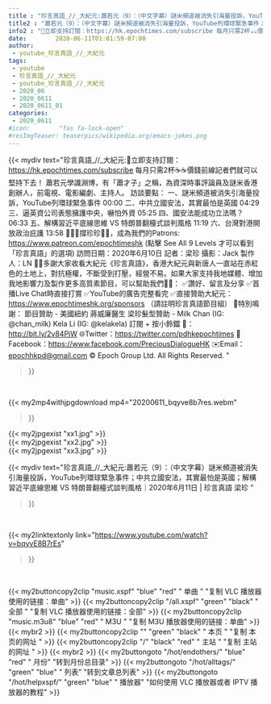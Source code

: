 ```yaml
---
title : "珍言真語_//_大紀元:蕭若元（9）：（中文字幕）謎米頻道被消失引海量投訴，YouTube列環球緊急事件；中共立國安法，其實最怕是英國；解構習近平底線思維 VS 特朗普翻檯式談判風格｜2020年6月11日 | 珍言真語 梁珍 "
title2 : "蕭若元（9）：（中文字幕）謎米頻道被消失引海量投訴，YouTube列環球緊急事件；中共立國安法，其實最怕是英國；解構習近平底線思維 VS 特朗普翻檯式談判風格｜2020年6月11日 | 珍言真語 梁珍 "
info2 : "💎立即支持訂閱：https://hk.epochtimes.com/subscribe 每月只需2杯☕☕價錢前線記者們就可以堅持下去！  蕭若元學識淵博，有「蕭才子」之稱，為資深時事評論員及謎米香港創辦人，前電視、電影編劇、主持人。  訪談要點： 一、謎米頻道被消失引海量投訴，YouTube列環球緊急事件  00:00 二、中共立國安法，其實最怕是英國  04:29 三、逼英資公司表態擁護中央，嚇怕外資  05:25 四、國安法能成功立法嗎？  06:33 五、解構習近平底線思維 VS 特朗普翻檯式談判風格  11:19 六、台灣對港開放政治庇護  13:58  🙋🏼‍♂️撐珍珍💪🏻，成為我們的Patrons: https://www.patreon.com/epochtimeshk  (點擊  See All 9 Levels  才可以看到「珍言真語」的選項)  訪問日期：2020年6月10日 記者：梁珍 攝影：Jack 製作人：LN  🙏🏻多謝大家收看大紀元《珍言真語》，香港大紀元與新唐人一直站在赤紅色的土地上，對抗極權，不斷受到打壓，經營不易。如果大家支持我地媒體、增加我地影響力及製作更多高質素節目，可以幫助我們💪🏻： ✅讚好、留言及分享 ✅首播Live Chat時直接打賞 ✅YouTube的廣告完整看完 ✅直接贊助大紀元：https://www.epochtimeshk.org/sponsors （請註明珍言真語節目組）  💐特別鳴謝： 節目贊助 - 美國紐約 蔣威廉醫生 梁珍髮型贊助 - Milk Chan (IG: @chan_milk)   Kela Li (IG: @kelakela)  訂閱 + 按小鈴鐺 🔔：http://bit.ly/2v84PjW 🌐Twitter：https://twitter.com/pdhkepochtimes 👥Facebook：https://www.facebook.com/PreciousDialogueHK ✉️Email：epochhkpd@gmail.com  © Epoch Group Ltd. All Rights Reserved. "
date:        2020-06-11T01:01:59-07:00
author:
 - youtube_珍言真語_//_大紀元
tags:
 - youtube
 - 珍言真語_//_大紀元
 - youtube_珍言真語_//_大紀元
 - 2020_06
 - 2020_0611
 - 2020_0611_01
categories:
 - 2020_0611
#icon:        "fas fa-lock-open"
#resImgTeaser: teaserpics/wikipedia.org/emacs-jokes.png
---
```


{{< mydiv text="珍言真語_//_大紀元:💎立即支持訂閱：https://hk.epochtimes.com/subscribe 每月只需2杯☕☕價錢前線記者們就可以堅持下去！  蕭若元學識淵博，有「蕭才子」之稱，為資深時事評論員及謎米香港創辦人，前電視、電影編劇、主持人。  訪談要點： 一、謎米頻道被消失引海量投訴，YouTube列環球緊急事件  00:00 二、中共立國安法，其實最怕是英國  04:29 三、逼英資公司表態擁護中央，嚇怕外資  05:25 四、國安法能成功立法嗎？  06:33 五、解構習近平底線思維 VS 特朗普翻檯式談判風格  11:19 六、台灣對港開放政治庇護  13:58  🙋🏼‍♂️撐珍珍💪🏻，成為我們的Patrons: https://www.patreon.com/epochtimeshk  (點擊  See All 9 Levels  才可以看到「珍言真語」的選項)  訪問日期：2020年6月10日 記者：梁珍 攝影：Jack 製作人：LN  🙏🏻多謝大家收看大紀元《珍言真語》，香港大紀元與新唐人一直站在赤紅色的土地上，對抗極權，不斷受到打壓，經營不易。如果大家支持我地媒體、增加我地影響力及製作更多高質素節目，可以幫助我們💪🏻： ✅讚好、留言及分享 ✅首播Live Chat時直接打賞 ✅YouTube的廣告完整看完 ✅直接贊助大紀元：https://www.epochtimeshk.org/sponsors （請註明珍言真語節目組）  💐特別鳴謝： 節目贊助 - 美國紐約 蔣威廉醫生 梁珍髮型贊助 - Milk Chan (IG: @chan_milk)   Kela Li (IG: @kelakela)  訂閱 + 按小鈴鐺 🔔：http://bit.ly/2v84PjW 🌐Twitter：https://twitter.com/pdhkepochtimes 👥Facebook：https://www.facebook.com/PreciousDialogueHK ✉️Email：epochhkpd@gmail.com  © Epoch Group Ltd. All Rights Reserved. "
>}}
<br>


{{< my2mp4withjpgdownload mp4="20200611_bqyve8b7res.webm"
>}}

{{< my2jpgexist "xx1.jpg" >}}<br>
{{< my2jpgexist "xx2.jpg" >}}<br>
{{< my2jpgexist "xx3.jpg" >}}<br>



{{< mydiv text="珍言真語_//_大紀元:蕭若元（9）：（中文字幕）謎米頻道被消失引海量投訴，YouTube列環球緊急事件；中共立國安法，其實最怕是英國；解構習近平底線思維 VS 特朗普翻檯式談判風格｜2020年6月11日 | 珍言真語 梁珍 "
>}}
<br>

{{< my2linktextonly link="https://www.youtube.com/watch?v=bqyvE8B7rEs"
>}}


<br>

{{< my2buttoncopy2clip "music.xspf"        "blue"   "red"    " 单曲 "  "复制 VLC 播放器使用的链接：单曲" >}} {{< my2buttoncopy2clip "/all.xspf"         "green"  "black"  " 全部 "  "复制 VLC 播放器使用的链接：全部" >}} {{< my2buttoncopy2clip "music.m3u8"        "blue"   "red"    " M3U  "    "复制 M3U 播放器使用的链接：单曲" >}} {{< mybr2 >}} {{< my2buttoncopy2clip ""                  "green"  "black"  " 本页 "    "复制 本页的网址 " >}} {{< my2buttoncopy2clip "/"                 "black"  "red"    " 主站 "    "复制 主站的网址 " >}} {{< mybr2 >}} {{< my2buttongoto      "/hot/endothers/"   "blue"   "red"    " 月份"   "转到月份总目录" >}} {{< my2buttongoto      "/hot/alltags/"     "green"  "blue"   " 列表"   "转到文章总列表" >}} {{< my2buttongoto      "/hot/helpxspf/"    "green"  "blue"   " 播放器" "如何使用 VLC 播放器或者 IPTV 播放器的教程" >}} 
